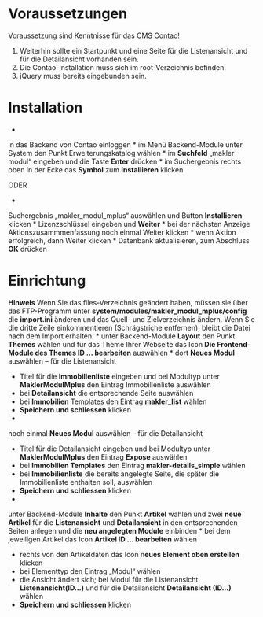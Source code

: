 # Voraussetzungen

Voraussetzung sind Kenntnisse für das CMS Contao!

1. Weiterhin sollte ein Startpunkt und eine Seite für die Listenansicht und für die Detailansicht vorhanden sein.
2. Die Contao-Installation muss sich im root-Verzeichnis befinden.
3. jQuery muss bereits eingebunden sein.

# Installation

* 
in das Backend von Contao einloggen
* 
im Menü Backend-Module unter System den Punkt Erweiterungskatalog wählen
* 
im **Suchfeld** „makler modul“ eingeben und die Taste **Enter** drücken
* 
im Suchergebnis rechts oben in der Ecke das **Symbol** zum **Installieren** klicken

ODER

* 
Suchergebnis „makler_modul_mplus“ auswählen und Button **Installieren** klicken
* 
Lizenzschlüssel eingeben und **Weiter**
* 
bei der nächsten Anzeige Aktionszusammmenfassung noch einmal Weiter klicken
* 
wenn Aktion erfolgreich, dann Weiter klicken
* 
Datenbank aktualisieren, zum Abschluss **OK** drücken

# Einrichtung

**Hinweis** Wenn Sie das files-Verzeichnis geändert haben, müssen sie über das FTP-Programm unter **system/modules/makler_modul_mplus/config** die **import.ini** änderen und das Quell- und Zielverzeichnis ändern. Wenn Sie die dritte Zeile einkommentieren (Schrägstriche entfernen), bleibt die Datei nach dem Import erhalten.
* 
unter Backend-Module **Layout** den Punkt **Themes** wählen und für das Theme Ihrer Webseite das Icon **Die Frontend-Module des Themes ID … bearbeiten** auswählen
* 
dort **Neues Modul** auswählen – für die Listenansicht
 * Titel für die **Immobilienliste** eingeben und bei Modultyp unter **MaklerModulMplus**
den Eintrag Immobilienliste auswählen
 * bei **Detailansicht** die entsprechende Seite auswählen
 * bei **Immobilien** Templates den Eintrag **makler_list** wählen
 * **Speichern und schliessen** klicken
* 
noch einmal **Neues Modul** auswählen – für die Detailansicht
 * Titel für die Detailansicht eingeben und bei Modultyp unter **MaklerModulMplus**
den Eintrag **Expose** auswählen
 * bei **Immobilien Templates** den Eintrag **makler-details_simple** wählen
 * bei **Immobilienliste** die bereits angelegte Seite, die später die Immobilienliste enthalten soll, auswählen
 * **Speichern und schliessen** klicken
* 
unter Backend-Module **Inhalte** den Punkt **Artikel** wählen und zwei **neue Artikel** für die **Listenansicht** und
**Detailansicht** in den entsprechenden Seiten anlegen und die **neu angelegten Module** einbinden
* 
bei dem jeweiligen Artikel das Icon **Artikel ID … bearbeiten** wählen
 * rechts von den Artikeldaten das Icon n**eues Element oben erstellen** klicken
 * bei Elementtyp den Eintrag „Modul“ wählen
 * die Ansicht ändert sich; bei Modul für die Listenansicht **Listenansicht(ID...)**
und für die Detailansicht **Detailansicht (ID...)** wählen
 * **Speichern und schliessen** klicken



## 



